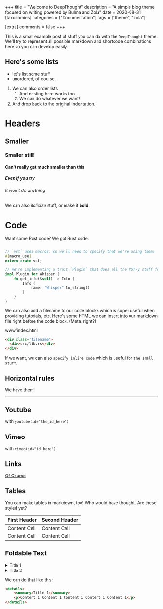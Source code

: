 +++
title = "Welcome to DeepThought"
description = "A simple blog theme focused on writing powered by Bulma and Zola"
date = 2020-08-31
[taxonomies]
categories = ["Documentation"]
tags = ["theme", "zola"]

[extra]
comments = false
+++

This is a small example post of stuff you can do with the `DeepThought` theme.
We'll try to represent all possible markdown and shortcode combinations here
so you can develop easily.

<!-- more -->

## Here's some lists

- let's list some stuff
- unordered, of course.

1. We can also order lists
    1. And nesting here works too
    2. We can do whatever we want!
2. And drop back to the original indentation.

# Headers

## Smaller

### Smaller still!

#### Can't really get much smaller than this

##### Even if you try

###### It won't do anything

We can also *italicize* stuff, or make it **bold**.

# Code

Want some Rust code?  We got Rust code.

```rust

// `vst` uses macros, so we'll need to specify that we're using them!
#[macro_use]
extern crate vst;

// We're implementing a trait `Plugin` that does all the VST-y stuff for us.
impl Plugin for Whisper {
    fn get_info(&self) -> Info {
        Info {
            name: "Whisper".to_string()
        }
    }
}

```

We can also add a filename to our code blocks which is super useful when
providing tutorials, etc.  Here's some HTML we can insert into our
markdown file right before the code block.  (Meta, right?)

<div class='filename'>
  <div>www/index.html</div>
</div>

```html
<div class='filename'>
  <div>src/lib.rs</div>
</div>
```

If we want, we can also `specify inline code` which is useful for `the small stuff`.

## Horizontal rules

We have them!

---

## Youtube

with `youtube(id="the_id_here")`

## Vimeo
with `vimeo(id="id_here")`

## Links

[Of Course](https://deepthought-theme.netlify.app/)

## Tables
You can make tables in markdown, too!  Who would have thought.  Are these styled yet?

First Header  | Second Header
------------- | -------------
Content Cell  | Content Cell
Content Cell  | Content Cell

## Foldable Text

<details>
    <summary>Title 1</summary>
    <p>Content 1 Content 1 Content 1 Content 1 Content 1</p>
</details>

<details>
    <summary>Title 2</summary>
    <p>Content 2 Content 2 Content 2 Content 2 Content 2</p>
</details>

We can do that like this:

```html
<details>
    <summary>Title 1</summary>
    <p>Content 1 Content 1 Content 1 Content 1 Content 1</p>
</details>
```
